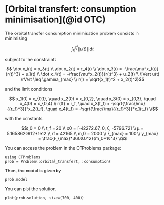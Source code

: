 # [Orbital transfert: consumption minimisation](@id OTC)

The orbital transfer consumption minimisation problem consists in minimising

```math
     \int_{0}^{tf} \lVert u(t) \rVert \, \mathrm{d}t
```

subject to the constraints

```math
    \dot x_1(t) = x_3(t) \\
    \dot x_2(t) = x_4(t) \\
    \dot x_3(t) = -\frac{\mu*x_1(t)}{r(t)^3} + u_1(t) \\
    \dot x_4(t) = -\frac{\mu*x_2(t)}{r(t)^3} + u_2(t) \\
    \lVert u(t) \rVert \leq \gamma_{max} \\
    r(t) = \sqrt{x_1(t)^2 + x_2(t)^2}
```

and the limit conditions

```math
    x_1(0) = x_{0,1}, \quad x_2(0) = x_{0,2}, \quad x_3(0) = x_{0,3}, \quad x_4(0) = x_{0,4} \\
    r(tf) = r_f, \quad x_3(t_f) = -\sqrt{\frac{\mu}{{r_f}^3}}*x_2(t_f), \quad x_4(t_f) = -\sqrt{\frac{\mu}{{r_f}^3}}*x_1(t_f) \\
```

with the constants

```math
t_0 = 0 \\
t_f = 20 \\
x0 = [-42272.67, 0, 0, -5796.72] \\
μ      = 5.1658620912*1e12 \\
rf     = 42165 \\
m_0     = 2000 \\
F_{max} = 100 \\
γ_{max}  = \frac{F_{max}*3600.0^2}{m_0*10^3} \\
```

You can access the problem in the CTProblems package:

```@example main
using CTProblems
prob = Problem(:orbital_transfert, :consumption)
```

Then, the model is given by

```@example main
prob.model
```

You can plot the solution.

```@example main
plot(prob.solution, size=(700, 400))
```
